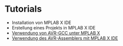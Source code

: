 # Tutorials

- Installation von MPLAB X IDE
- Erstellung eines Projekts in MPLAB X IDE
- [Verwendung von AVR-GCC unter MPLAB X](avr_gcc/avr_gcc.md)
- [Verwendung des AVR-Assemblers mit MPLAB X IDE](setup_asm/setup_asm.md)